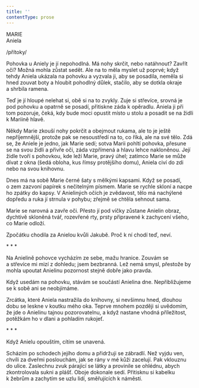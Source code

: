 ```yaml
---
title: ''
contentType: prose
---
```


MARIE  
Aniela

/přítoky/

  

Pohovka u Aniely je jí nepohodlná. Má nohy skrčit, nebo natáhnout? Zavřít oči? Možná mohla zůstat sedět. Ale na to měla myslet už poprvé; když tehdy Aniela ukázala na pohovku a vyzvala ji, aby se posadila, neměla si hned zouvat boty a hloubit pohodlný důlek, stačilo, aby se dotkla okraje a shrbila ramena.

Teď je jí hloupé nelehat si, obě si na to zvykly. Zuje si střevíce, srovná je pod pohovku a opatrně se posadí, přitiskne záda k opěradlu. Aniela ji při tom pozoruje, čeká, kdy bude moci opustit místo u stolu a posadit se na židli k Mariině hlavě.

Někdy Marie zkouší nohy pokrčit a obejmout rukama, ale to je ještě nepříjemnější, protože pak se nesoustředí na to, co říká, ale na své tělo. Zdá se, že Aniele je jedno, jak Marie sedí; sotva Marii pohltí pohovka, přesune se na svou židli a přivře oči, záda vzpřímená a hlavu lehce nakloněnou. Její židle tvoří s pohovkou, kde leží Marie, pravý úhel; zatímco Marie se může dívat z okna (šedá obloha, kus římsy protějšího domu), Aniela civí do zdi nebo na svou knihovnu.

Dnes má na sobě Marie černé šaty s mělkými kapsami. Když se posadí, o zem zazvoní papírek s nečitelným písmem. Marie se rychle skloní a nacpe ho zpátky do kapsy. V Anieliných očích je zvědavost, tělo má nachýlené dopředu a ruka jí strnula v pohybu; zřejmě se chtěla sehnout sama.

Marie se narovná a zavře oči. Přesto jí pod víčky zůstane Anielin obraz, dychtivě skloněná tvář, rozevřené rty, prsty připravené k zachycení všeho, co Marie odloží.

Zpočátku chodila za Anielou kvůli Jakubě. Proč k ní chodí teď, neví.

\* \* \*

  

Na Anielině pohovce vycházím ze sebe, mažu hranice. Zouvám se a střevíce mi mizí z dohledu; jsem bezbranná. Lež nemá smysl, přestože by mohla upoutat Anielinu pozornost stejně dobře jako pravda.

Když usedám na pohovku, stávám se součástí Anielina dne. Nepřibližujeme se k sobě ani se neobjímáme.

Zrcátka, které Aniela nastražila do knihovny, si nevšimnu hned, dlouhou dobu se leskne v koutku mého oka. Teprve mnohem později si uvědomím, že jde o Anielinu tajnou pozorovatelnu, a když nastane vhodná příležitost, potěžkám ho v dlani a pohladím rukojeť.

\* \* \*

  

Když Anielu opouštím, cítím se unavená.

Scházím po schodech jejího domu a přidržuji se zábradlí. Než vyjdu ven, chvíli za dveřmi poslouchám, jak se rány v mé kůži zacelují. Pak vklouznu do ulice. Zaslechnu zvuk párající se látky a provinile se ohlédnu, abych zkontrolovala sukni a plášť. Oboje dokonale sedí. Přitisknu si kabelku k žebrům a zachytím se uzlu lidí, směřujících k náměstí.
